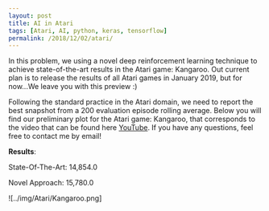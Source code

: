 ```yaml
---
layout: post
title: AI in Atari
tags: [Atari, AI, python, keras, tensorflow]
permalink: /2018/12/02/atari/
---
```



In this problem, we using a novel deep reinforcement learning technique to achieve state-of-the-art results in the Atari game: Kangaroo.
Out current plan is to release the results of all Atari games in January 2019, but for now...We leave you with this preview :)

Following the standard practice in the Atari domain, we need to report the best snapshot from a 200 evaluation episode rolling average.
Below you will find our preliminary plot for the Atari game: Kangaroo, that corresponds to the video that can be found here [YouTube](https://www.youtube.com/watch?v=7NmBjuOyGk8). If you have any questions, feel free to contact me by email!

**Results**:

State-Of-The-Art: 14,854.0

Novel Approach:   15,780.0


![../img/Atari/Kangaroo.png]
